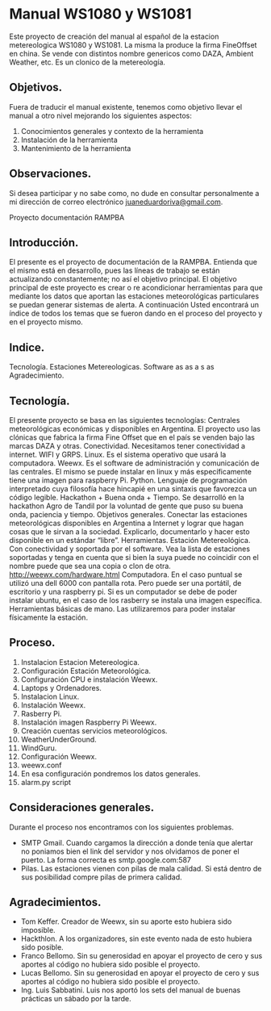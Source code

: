 # Manual WS1080 y WS1081
Este proyecto de creación del manual al español de la estacion metereologica WS1080 y WS1081. La misma la produce la firma FineOffset en china. Se vende con distintos nombre genericos como DAZA, Ambient Weather, etc. Es un clonico de la metereología.

## Objetivos.
Fuera de traducir el manual existente, tenemos como objetivo llevar el manual a otro nivel mejorando los siguientes aspectos:

  1. Conocimientos generales y contexto de la herramienta
  2. Instalación de la herramienta
  3. Mantenimiento de la herramienta

## Observaciones.
Si desea participar y no sabe como, no dude en consultar personalmente a mi dirección de correo electrónico juaneduardoriva@gmail.com.

Proyecto documentación RAMPBA


## Introducción.
El presente es el proyecto de documentación de la RAMPBA. Entienda que el mismo está en desarrollo, pues las líneas de trabajo se están actualizando constantemente; no así el objetivo principal. El objetivo principal de este proyecto es crear o re acondicionar herramientas para que mediante los datos que aportan las estaciones meteorológicas particulares se puedan generar sistemas de alerta. A continuación Usted encontrará un índice de todos los temas que se fueron dando en el proceso del proyecto y en el proyecto mismo.

## Indice.

Tecnología.
Estaciones Metereologicas.
Software
as
as
a
s
as
Agradecimiento.

## Tecnología.
El presente proyecto se basa en las siguientes tecnologías:
Centrales meteorológicas económicas y disponibles en Argentina.
El proyecto uso las clónicas que fabrica la firma Fine Offset que en el país se venden bajo las marcas DAZA y otras.
Conectividad. Necesitamos tener conectividad a internet.
WIFI y GRPS.
Linux.
Es el sistema operativo que usará la computadora.
Weewx.
Es el software de administración y comunicación de las centrales. El mismo se puede instalar en linux y más específicamente tiene una imagen para raspberry Pi. 
Python.
Lenguaje de programación interpretado cuya filosofía hace hincapié en una sintaxis que favorezca un código legible.
Hackathon + Buena onda + Tiempo.
Se desarrolló en la hackathon Agro de Tandil por la voluntad de gente que puso su buena onda, paciencia y tiempo.
Objetivos generales.
Conectar las estaciones meteorológicas disponibles en Argentina a Internet y lograr que hagan cosas que le sirvan a la sociedad. Explicarlo, documentarlo y hacer esto disponible en un estándar “libre”.
Herramientas.
Estación Metereológica.
Con conectividad y soportada por el software. Vea la lista de estaciones soportadas y tenga en cuenta que si bien la suya puede no coincidir con el nombre puede que sea una copia o clon de otra. http://weewx.com/hardware.html
Computadora.
En el caso puntual se utilizó una dell 6000 con pantalla rota. Pero puede ser una portátil, de escritorio y una raspberry pi. Si es un computador se debe de poder instalar ubuntu, en el caso de los rasberry se instala una imagen específica.
Herramientas básicas de mano.
Las utilizaremos para poder instalar físicamente la estación.
## Proceso.
1. Instalacion Estacion Metereologica.
2. Configuración Estación Meteorológica.
3. Configuración CPU e instalación Weewx.
4. Laptops y Ordenadores.
5. Instalacion Linux.
6. Instalación Weewx.
7. Rasberry Pi.
8. Instalación imagen Raspberry Pi Weewx.
9. Creación cuentas servicios meteorológicos.
10. WeatherUnderGround.
11. WindGuru.
12. Configuración Weewx.
13. weewx.conf
  1. En esa configuración pondremos los datos generales.
  2. alarm.py script

## Consideraciones generales.
Durante el proceso nos encontramos con los siguientes problemas.
* SMTP Gmail.
Cuando cargamos la dirección a donde tenía que alertar no poniamos bien el link del servidor y nos olvidamos de poner el puerto. La forma correcta es smtp.google.com:587
* Pilas.
Las estaciones vienen con pilas de mala calidad. Si está dentro de sus posibilidad compre pilas de primera calidad.
## Agradecimientos.
* Tom Keffer. Creador de Weewx, sin su aporte esto hubiera sido imposible.
* Hackthlon. A los organizadores, sin este evento nada de esto hubiera sido posible.
* Franco Bellomo. Sin su generosidad en apoyar el proyecto de cero y sus aportes al código no hubiera sido posible el proyecto.
* Lucas Bellomo. Sin su generosidad en apoyar el proyecto de cero y sus aportes al código no hubiera sido posible el proyecto.
* Ing. Luis Sabbatini. Luis nos aportó los sets del manual de buenas prácticas un sábado por la tarde.
